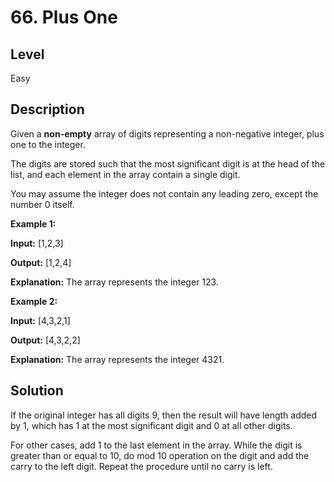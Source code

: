 # 66. Plus One
## Level
Easy

## Description
Given a **non-empty** array of digits representing a non-negative integer, plus one to the integer.

The digits are stored such that the most significant digit is at the head of the list, and each element in the array contain a single digit.

You may assume the integer does not contain any leading zero, except the number 0 itself.

**Example 1:**

**Input:** [1,2,3]

**Output:** [1,2,4]

**Explanation:** The array represents the integer 123.

**Example 2:**

**Input:** [4,3,2,1]

**Output:** [4,3,2,2]

**Explanation:** The array represents the integer 4321.

## Solution
If the original integer has all digits 9, then the result will have length added by 1, which has 1 at the most significant digit and 0 at all other digits.

For other cases, add 1 to the last element in the array. While the digit is greater than or equal to 10, do mod 10 operation on the digit and add the carry to the left digit. Repeat the procedure until no carry is left.
